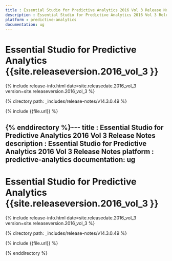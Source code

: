 ```yaml
---
title : Essential Studio for Predictive Analytics 2016 Vol 3 Release Notes
description : Essential Studio for Predictive Analytics 2016 Vol 3 Release Notes
platform : predictive-analytics
documentation: ug
---
```


# Essential Studio for Predictive Analytics {{site.releaseversion.2016_vol_3 }} 

{% include release-info.html date=site.releasedate.2016_vol_3 version=site.releaseversion.2016_vol_3 %} 

{% directory path: _includes/release-notes/v14.3.0.49 %}

{% include {{file.url}} %}

{% enddirectory %}---
title : Essential Studio for Predictive Analytics 2016 Vol 3 Release Notes
description : Essential Studio for Predictive Analytics 2016 Vol 3 Release Notes
platform : predictive-analytics
documentation: ug
---

# Essential Studio for Predictive Analytics {{site.releaseversion.2016_vol_3 }} 

{% include release-info.html date=site.releasedate.2016_vol_3 version=site.releaseversion.2016_vol_3 %} 

{% directory path: _includes/release-notes/v14.3.0.49 %}

{% include {{file.url}} %}

{% enddirectory %}